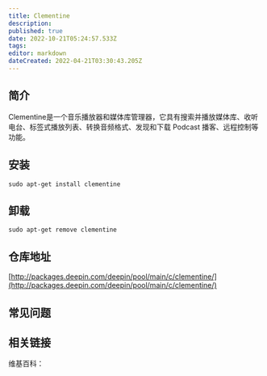 ```yaml
---
title: Clementine
description: 
published: true
date: 2022-10-21T05:24:57.533Z
tags: 
editor: markdown
dateCreated: 2022-04-21T03:30:43.205Z
---
```


## 简介

Clementine是一个音乐播放器和媒体库管理器，它具有搜索并播放媒体库、收听电台、标签式播放列表、转换音频格式、发现和下载 Podcast 播客、远程控制等功能。

## 安装

`sudo apt-get install clementine`

## 卸载

`sudo apt-get remove clementine`

## 仓库地址

[http://packages.deepin.com/deepin/pool/main/c/clementine/](http://packages.deepin.com/deepin/pool/main/c/clementine/)


## 常见问题


## 相关链接

维基百科：
